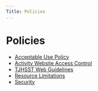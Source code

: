 ```yaml
---
Title: Policies
...
```


# Policies

- [Acceptable Use Policy](aup.md)
- [Activity Website Access Control](activity-site-access-control.md)
- [TJHSST Web Guidelines](guidelines.md)
- [Resource Limitations](resource-limits.md)
- [Security](security.md)

